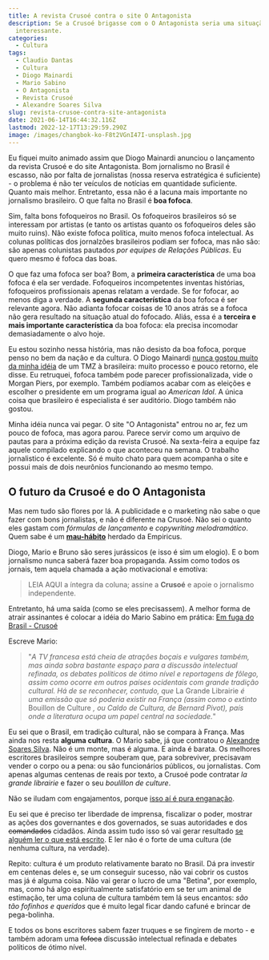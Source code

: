 ```yaml
---
title: A revista Crusoé contra o site O Antagonista
description: Se a Crusoé brigasse com o O Antagonista seria uma situação freudiana
  interessante.
categories:
  - Cultura
tags:
  - Claudio Dantas
  - Cultura
  - Diogo Mainardi
  - Mario Sabino
  - O Antagonista
  - Revista Crusoé
  - Alexandre Soares Silva
slug: revista-crusoe-contra-site-antagonista
date: 2021-06-14T16:44:32.116Z
lastmod: 2022-12-17T13:29:59.290Z
image: /images/changbok-ko-F8t2VGnI47I-unsplash.jpg
---
```


Eu fiquei muito animado assim que Diogo Mainardi anunciou o lançamento da revista Crusoé e do site Antagonista. Bom jornalismo no Brasil é escasso, não por falta de jornalistas (nossa reserva estratégica é suficiente) - o problema é não ter veículos de notícias em quantidade suficiente. Quanto mais melhor. Entretanto, essa não é a lacuna mais importante no jornalismo brasileiro. O que falta no Brasil é **boa fofoca**.

Sim, falta bons fofoqueiros no Brasil. Os fofoqueiros brasileiros só se interessam por artistas (e tanto os artistas quanto os fofoqueiros deles são muito ruins). Não existe fofoca política, muito menos fofoca intelectual. As colunas políticas dos jornalzões brasileiros podiam ser fofoca, mas não são: são apenas colunistas pautados *por equipes de Relações Públicas*. Eu quero mesmo é fofoca das boas.

O que faz uma fofoca ser boa? Bom, a **primeira característica** de uma boa fofoca é ela ser verdade. Fofoqueiros incompetentes inventas histórias, fofoqueiros profissionais apenas relatam a verdade. Se for fofocar, ao menos diga a verdade. A **segunda característica** da boa fofoca é ser relevante agora. Não adianta fofocar coisas de 10 anos atrás se a fofoca não gera resultado na situação atual do fofocado. Aliás, essa é a **terceira e mais importante característica** da boa fofoca: ela precisa incomodar demasiadamente o alvo hoje. 

Eu estou sozinho nessa história, mas não desisto da boa fofoca, porque penso no bem da nação e da cultura. O Diogo Mainardi [nunca gostou muito da minha idéia](/cultura/entrevista-diogo-mainardi/) de um TMZ à brasileira: muito processo e pouco retorno, ele disse. Eu retruquei, fofoca também pode parecer profissionalizada, vide o Morgan Piers, por exemplo. Também podíamos acabar com as eleições e escolher o presidente em um programa igual ao *American Idol*. A única coisa que brasileiro é especialista é ser auditório. Diogo também não gostou.

Minha idéia nunca vai pegar. O site "O Antagonista" entrou no ar, fez um pouco de fofoca, mas agora parou. Parece servir como um arquivo de pautas para a próxima edição da revista Crusoé. Na sexta-feira a equipe faz aquele compilado explicando o que aconteceu na semana. O trabalho jornalistico é excelente. Só é muito chato para quem acompanha o site e possui mais de dois neurônios funcionando ao mesmo tempo. 

## O futuro da Crusoé e do O Antagonista

Mas nem tudo são flores por lá. A publicidade e o marketing não sabe o que fazer com bons jornalistas, e não é diferente na Crusoé. Não sei o quanto eles gastam com *fórmulas de lançamento* e *copywriting melodramático*. Quem sabe é um **[mau-hábito](/negócios/breaking-bad-habits-freek-vermeulen/)** herdado da Empiricus.

Diogo, Mario e Bruno são seres jurássicos (e isso é sim um elogio). E o bom jornalismo nunca saberá fazer boa propaganda. Assim como todos os jornais, tem aquela chamada a ação motivacional e emotiva:

> LEIA AQUI a íntegra da coluna; assine a **Crusoé** e apoie o jornalismo independente.

Entretanto, há uma saída (como se eles precisassem). A melhor forma de atrair assinantes é colocar a idéia do Mario Sabino em prática: [Em fuga do Brasil - Crusoé](https://crusoe.com.br/edicoes/163/em-fuga-do-brasil/)

Escreve Mario: 

> "*A TV francesa está cheia de atrações boçais e vulgares também, mas 
> ainda sobra bastante espaço para a discussão intelectual refinada, os 
> debates políticos de ótimo nível e reportagens de fôlego, assim como 
> ocorre em outros países ocidentais com grande tradição cultural. Há de 
> se reconhecer, contudo, que* La Grande Librairie *é uma emissão que só poderia existir na França (assim como o extinto* Bouillon de Culture *, ou Caldo de Cultura, de Bernard Pivot), país onde a literatura ocupa um papel central na sociedade.*"

Eu sei que o Brasil, em tradição cultural, não se compara à França. Mas ainda nos resta **alguma cultura**. O Mario sabe, já que contratou o [Alexandre Soares Silva](https://alexandresoaressilva.wordpress.com/). Não é um monte, mas é alguma. E ainda é barata. Os melhores escritores brasileiros sempre souberam que, para sobreviver, precisavam vender o corpo ou a pena: ou são funcionários públicos, ou jornalistas. Com apenas algumas centenas de reais por texto, a Crusoé pode contratar *la grande librairie* e fazer o seu *boulillon de culture*.

Não se iludam com engajamentos, porque [isso aí é pura enganação](https://ffw.uol.com.br/noticias/moda/fraude-e-falso-engajamento-novo-estudo-revela-dados-alarmantes-no-marketing-de-influenciadores/). 

Eu sei que é preciso ter liberdade de imprensa, fiscalizar o poder, mostrar as ações dos governantes e dos governados, se suas autoridades e dos ~~comandados~~ cidadãos. Ainda assim tudo isso só vai gerar resultado [se alguém ler o que está escrito](https://llsaboya.com/um-culto-a-ignorancia-isaac-asimov/). E ler não é o forte de uma cultura (de nenhuma cultura, na verdade).

Repito: cultura é um produto relativamente barato no Brasil. Dá pra investir em centenas deles e, se um conseguir sucesso, não vai cobrir os custos mas já é alguma coisa. Não vai gerar o lucro de uma "Betina", por exemplo, mas, como há algo espiritualmente satisfatório em se ter um animal de estimação, ter uma coluna de cultura também tem lá seus encantos: *são tão fofinhos e queridos* que é muito legal ficar dando cafuné e brincar de pega-bolinha.

E todos os bons escritores sabem fazer truques e se fingirem de morto - e também adoram uma ~~fofoca~~ discussão intelectual refinada e debates políticos de ótimo nível.

